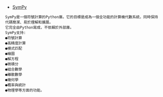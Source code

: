  - [SymPy](https://zh.wikipedia.org/wiki/SymPy)

```
SymPy是一個符號計算的Python庫。它的目標是成為一個全功能的計算機代數系統，同時保持代碼簡潔、易於理解和擴展。
它完全由Python寫成，不依賴於外部庫。
SymPy支持:
●符號計算
●高精度計算
●模式匹配
●繪圖
●解方程
●微積分
●組合數學
●離散數學
●幾何學
●概率與統計
●物理學等方面的功能。
```

